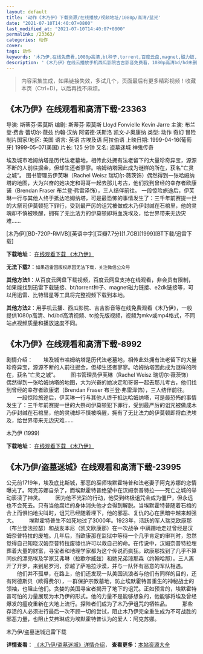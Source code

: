 ```yaml
---
layout: default
title: '动作《木乃伊》下载资源/在线播放/视频地址/1080p/高清/蓝光'
date: "2021-07-10T14:40:07+0800"
last_modified_at: "2021-07-10T14:40:07+0800"
permalink: /23363/
categories: 动作
cover:
tags: 动作
keywords: '木乃伊,在线免费看,1080p高清,bt种子,torrent,百度云盘,magnet,磁力链,迅雷下载资源'
description: '《木乃伊》在线云播放手机西瓜影院吉吉影音免费看，1080p高清bd/hd未删减完整版和tc抢先枪版，mkv/mp4格式，附带bt/torrent种子、magnet/磁力链、百度云盘、网盘资源迅雷下载链接'
---
```


>内容采集生成，如果链接失效，多试几个，页面最后有更多精彩视频！收藏本页（Ctrl+D)，以后再找不麻烦。


## 《木乃伊》在线观看和高清下载-23363

导演: 斯蒂芬·索莫斯 编剧: 斯蒂芬·索莫斯 Lloyd Fonvielle Kevin Jarre 主演: 布兰登·费舍 蕾切尔·薇兹 约翰·汉纳 阿诺德·沃斯洛 凯文·J·奥康纳 类型: 动作 奇幻 冒险 制片国家/地区: 美国 语言: 英语 古埃及语 阿拉伯语 上映日期: 1999-04-16(葡萄牙) 1999-05-07(美国) 片长: 125 分钟 又名: 盗墓迷城 神鬼传奇

埃及城市哈姆纳塔是历代法老墓地，相传此处拥有法老留下的大量珍奇异宝，源源不断的人前往掘金，但却生还者寥寥。哈姆纳塔因此成为谜样的所在，获名“亡灵之城”。 图书管理员伊芙琳（Rachel Weisz 瑞切尔·薇茨饰）偶然得到一张哈姆纳塔的地图，大为兴奋的她决定和哥哥一起去那儿考古，他们找到曾经的幸存者欧康诺（Brendan Fraser 布兰登·弗雷泽饰），三人结伴前往。 一段惊险旅途后，伊芙琳一行与其他人终于抵达哈姆纳塔，可是最恐怖的事情发生了：三千年前赛提一世的大祭司伊莫顿犯下罪行，受到最严厉的诅咒被做成木乃伊封缄在石棺里，他的灵魂却不慎被唤醒，拥有了无比法力的伊莫顿即将血洗埃及，给世界带来无边灾难……


[木乃伊][BD-720P-RMVB][英语中字][豆瓣7.7分][1.7GB][1999][BT下载/迅雷下载]

**下载地址**： [在线观看下载 《木乃伊》](https://www.btdx8.com/torrent/the_mummy_1999.html) 


**无法下载?**：`如果迅雷因版权原因无法下载，关注微信公众号 `

**其他方法1**：从百度云网盘下载视频，百度云网盘支持在线观看，非会员有限制，如果能找到迅雷下载链接、bt/torrent种子、magnet磁力链接、e2dk链接等，可以用迅雷、比特彗星等工具将完整视频下载到本地。

**其他方法2**：用手机云播、西瓜影院、吉吉影音等在线免费观看《木乃伊》，一般提供1080p高清、hd/bd高清视频、tc抢先版视频，视频为mkv或mp4格式，不同站点视频质量和播放速度不同。


## 《木乃伊》在线观看和高清下载-8992

剧情介绍：　　埃及城市哈姆纳塔是历代法老墓地，相传此处拥有法老留下的大量珍奇异宝，源源不断的人前往掘金，但却生还者寥寥。哈姆纳塔因此成为谜样的所在，获名“亡灵之城”。 　　图书管理员伊芙琳（Rachel Weisz 瑞切尔·薇茨饰）偶然得到一张哈姆纳塔的地图，大为兴奋的她决定和哥哥一起去那儿考古，他们找到曾经的幸存者欧康诺（Brendan Fraser 布兰登·弗雷泽饰），三人结伴前往。 　　一段惊险旅途后，伊芙琳一行与其他人终于抵达哈姆纳塔，可是最恐怖的事情发生了：三千年前赛提一世的大祭司伊莫顿犯下罪行，受到最严厉的诅咒被做成木乃伊封缄在石棺里，他的灵魂却不慎被唤醒，拥有了无比法力的伊莫顿即将血洗埃及，给世界带来无边灾难……


木乃伊 (1999)

**下载地址**： [在线观看下载 《木乃伊》](https://www.btbtdy.me/btdy/dy10120.html) 


## 《木乃伊/盗墓迷城》在线观看和高清下载-23995

公元前1719年，埃及底比斯城，邪恶的巫师埃默霍特普和法老妻子阿克苏娜的恋情曝光了。阿克苏娜自杀了，而埃默霍特普绝望中在汉姆奈普特拉——死亡之城的举动亵渎了神灵。 　　因为他不光彩的行动，他受到终极诅咒会成为僵尸，但永远也不会死去。只有当他腐烂的身体消失他才会得到解脱。当埃默霍特普随着石棺的合上而惧怕地尖叫时，诅咒已经随着埋下，他的邪恶、复仇的心在黑暗中越来越强大。 　　埃默霍特普生不如死地过了3000年。1923年，活跃的军人瑞克欧康那（布兰登法拉瑟）和战友本尼（凯文欧康那）在一次战争 中蹒跚地走过曾经是汉姆奈普特拉的废墟。几年后，当欧康那在监狱中等待一个几乎肯定的审判时，忽然觉得自己知晓汉姆奈普特拉废墟也许可以救自己的命。在传说中，汉姆奈普特拉埋葬着大量的财富，寻宝者和地理学家都为这个传说而疯狂。欧康那找到了几乎不算同伙的漂亮埃及学家艾弗琳（拉歇尔威兹）和她兄弟琼那森（约翰哈那）。三人离开了开罗，来到尼罗河，穿越了萨哈拉沙漠，并与一队怀有恶意的军队相遇。 　　他们并不孤单，在路上，他们还发现一队美国流浪者与他们有同样的目的，还有阿德斯贝（欧得费尔），一群保护宗教墓地，防止埃默霍特普重生的神秘战士的领袖，也阻止他们。贪婪的美国寻宝者揭开了地下的诅咒。正如预言的，埃默霍特普可怕的力量展现为木乃伊的形式。他的力量不是能够想象的，他能够将埃及曾经爆发的瘟疫重新在大地上流行。探险者们成为了木乃伊诅咒的牺牲品。 　　那些存活的人必须进行最后一次不顾一切的尝试，阻止木乃伊完全重生成为不可战胜的邪恶力量，也阻止艾弗琳成为埃默霍特普认为的爱人：阿克苏娜。


木乃伊/盗墓迷城迅雷下载

**详情查看**： [《木乃伊/盗墓迷城》详情介绍](/movie/23995/)， **查看更多**：[本站资源大全](/movie/t/all/)

